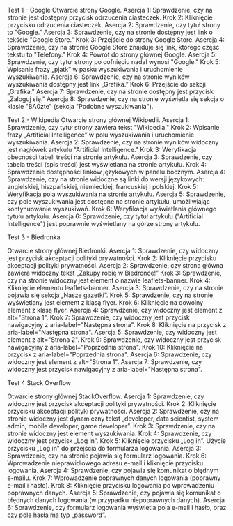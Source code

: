 



Test 1 - Google
Otwarcie strony Google.
Asercja 1: Sprawdzenie, czy na stronie jest dostępny przycisk odrzucenia ciasteczek.
Krok 2: Kliknięcie przycisku odrzucenia ciasteczek.
Asercja 2: Sprawdzenie, czy tytuł strony to "Google."
Asercja 3: Sprawdzenie, czy na stronie dostępny jest link o tekście "Google Store."
Krok 3: Przejście do strony Google Store.
Asercja 4: Sprawdzenie, czy na stronie Google Store znajduje się link, którego część tekstu to "Telefony."
Krok 4: Powrót do strony głównej Google.
Asercja 5: Sprawdzenie, czy tytuł strony po cofnięciu nadal wynosi "Google."
Krok 5: Wpisanie frazy „pjatk” w pasku wyszukiwania i uruchomienie wyszukiwania.
Asercja 6: Sprawdzenie, czy na stronie wyników wyszukiwania dostępny jest link „Grafika.”
Krok 6: Przejście do sekcji „Grafika.”
Asercja 7: Sprawdzenie, czy na stronie dostępny jest przycisk „Zaloguj się.”
Asercja 8: Sprawdzenie, czy na stronie wyświetla się sekcja o klasie "BA0zte" (sekcja "Podobne wyszukiwania").

Test 2 - Wikipedia
Otwarcie strony głównej Wikipedii.
Asercja 1: Sprawdzenie, czy tytuł strony zawiera tekst "Wikipedia."
Krok 2: Wpisanie frazy „Artificial Intelligence” w polu wyszukiwania i uruchomienie wyszukiwania.
Asercja 2: Sprawdzenie, czy na stronie wyników widoczny jest nagłówek artykułu "Artificial Intelligence."
Krok 3: Weryfikacja obecności tabeli treści na stronie artykułu.
Asercja 3: Sprawdzenie, czy tabela treści (spis treści) jest wyświetlana na stronie artykułu.
Krok 4: Sprawdzenie dostępności linków językowych w panelu bocznym.
Asercja 4: Sprawdzenie, czy na stronie widoczne są linki do wersji językowych: angielskiej, hiszpańskiej, niemieckiej, francuskiej i polskiej.
Krok 5: Weryfikacja pola wyszukiwania na stronie artykułu.
Asercja 5: Sprawdzenie, czy pole wyszukiwania jest dostępne na stronie artykułu, umożliwiając kontynuowanie wyszukiwań.
Krok 6: Weryfikacja wyświetlania głównego tytułu artykułu.
Asercja 6: Sprawdzenie, czy tytuł artykułu ("Artificial Intelligence") jest poprawnie wyświetlany na górze strony artykułu.


Test 3 - Biedronka


Otwarcie strony głównej Biedronki.
Asercja 1: Sprawdzenie, czy widoczny jest przycisk akceptacji polityki prywatności.
Krok 2: Kliknięcie przycisku akceptacji polityki prywatności.
Asercja 2: Sprawdzenie, czy strona główna zawiera widoczny tekst „Zakupy robię w Biedronce!”
Krok 3: Sprawdzenie, czy na stronie widoczny jest element o nazwie leaflets-banner.
Krok 4: Kliknięcie elementu leaflets-banner.
Asercja 3: Sprawdzenie, czy na stronie pojawia się sekcja „Nasze gazetki”.
Krok 5: Sprawdzenie, czy na stronie wyświetlany jest element z klasą flyer.
Krok 6: Kliknięcie na dowolny element z klasą flyer.
Asercja 4: Sprawdzenie, czy widoczny jest element z alt="Strona 1".
Krok 7: Sprawdzenie, czy widoczny jest przycisk nawigacyjny z aria-label="Następna strona".
Krok 8: Kliknięcie na przycisk z aria-label="Następna strona".
Asercja 5: Sprawdzenie, czy widoczny jest element z alt="Strona 2".
Krok 9: Sprawdzenie, czy widoczny jest przycisk nawigacyjny z aria-label="Poprzednia strona".
Krok 10: Kliknięcie na przycisk z aria-label="Poprzednia strona".
Asercja 6: Sprawdzenie, czy widoczny jest element z alt="Strona 1".
Asercja 7: Sprawdzenie, czy widoczny jest przycisk nawigacyjny z aria-label="Następna strona".




Test 4 Stack Overflow




Otwarcie strony głównej StackOverflow.
Asercja 1: Sprawdzenie, czy widoczny jest przycisk akceptacji polityki prywatności.
Krok 2: Kliknięcie przycisku akceptacji polityki prywatności.
Asercja 2: Sprawdzenie, czy na stronie widoczny jest dynamiczny tekst „developer, data scientist, system admin, mobile developer, game developer”.
Krok 3: Sprawdzenie, czy na stronie widoczny jest element wyszukiwania.
Krok 4: Sprawdzenie, czy widoczny jest przycisk „Log in”.
Krok 5: Kliknięcie przycisku „Log in”.
Użycie przycisku „Log in” do przejścia do formularza logowania.
Asercja 3: Sprawdzenie, czy na stronie pojawia się formularz logowania.
Krok 6: Wprowadzenie nieprawidłowego adresu e-mail i kliknięcie przycisku logowania.
Asercja 4: Sprawdzenie, czy pojawia się komunikat o błędnym e-mailu.
Krok 7: Wprowadzenie poprawnych danych logowania (poprawny e-mail i hasło).
Krok 8: Kliknięcie przycisku logowania po wprowadzeniu poprawnych danych.
Asercja 5: Sprawdzenie, czy pojawia się komunikat o błędnych danych logowania (w przypadku niepoprawnych danych).
Asercja 6: Sprawdzenie, czy formularz logowania wyświetla pola e-mail i hasło, oraz czy pole hasła ma typ „password”.
